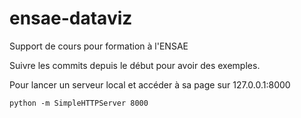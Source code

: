 # ensae-dataviz
Support de cours pour formation à l'ENSAE


Suivre les commits depuis le début pour avoir des exemples.

Pour lancer un serveur local et accéder à sa page sur 127.0.0.1:8000

```
python -m SimpleHTTPServer 8000
```
